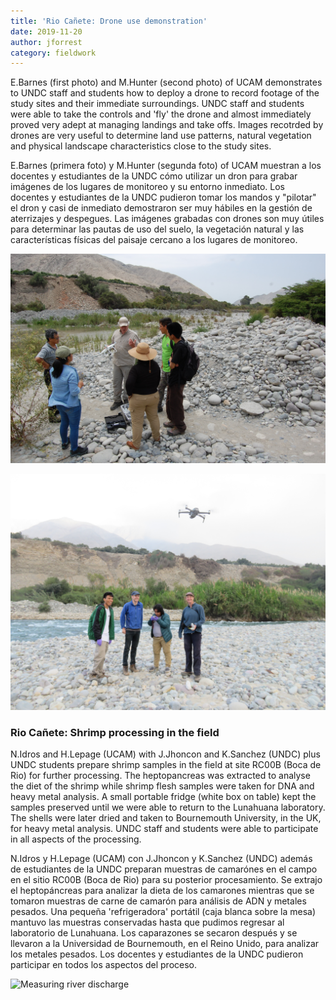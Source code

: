 ```yaml
---
title: 'Rio Cañete: Drone use demonstration'
date: 2019-11-20
author: jforrest
category: fieldwork
---
```



E.Barnes (first photo) and M.Hunter (second photo) of UCAM demonstrates to UNDC staff and students how to deploy a drone to record footage of the study sites and their immediate surroundings. UNDC staff and students were able to take the controls and 'fly' the drone and almost immediately proved very adept at managing landings and take offs. Images recotrded by drones are very useful to determine land use patterns, natural vegetation and physical landscape characteristics close to the study sites.

E.Barnes (primera foto) y M.Hunter (segunda foto) of UCAM muestran a los docentes y estudiantes de la UNDC cómo utilizar un dron para grabar imágenes de los lugares de monitoreo y su entorno inmediato. Los docentes y estudiantes de la UNDC pudieron tomar los mandos y "pilotar" el dron y casi de inmediato demostraron ser muy hábiles en la gestión de aterrizajes y despegues. Las imágenes grabadas con drones son muy útiles para determinar las pautas de uso del suelo, la vegetación natural y las características físicas del paisaje cercano a los lugares de monitoreo.

![Measuring river discharge](/assets/posts/1Droneuse.JPG)

![Measuring river discharge](/assets/posts/1Drone.JPG)



### Rio Cañete: Shrimp processing in the field

N.Idros and H.Lepage (UCAM) with J.Jhoncon and K.Sanchez (UNDC) plus UNDC students prepare shrimp samples in the field at site RC00B (Boca de Rio) for further processing. The heptopancreas was extracted to analyse the diet of the shrimp while shrimp flesh samples were taken for DNA and heavy metal analysis. A small portable fridge (white box on table) kept the samples preserved until we were able to return to the Lunahuana laboratory. The shells were later dried and taken to Bournemouth University, in the UK, for heavy metal analysis. UNDC staff and students were able to participate in all aspects of the processing.

N.Idros y H.Lepage (UCAM) con J.Jhoncon y K.Sanchez (UNDC) además de estudiantes de la UNDC preparan muestras de camarónes en el campo en el sitio RC00B (Boca de Rio) para su posterior procesamiento. Se extrajo el heptopáncreas para analizar la dieta de los camarones mientras que se tomaron muestras de carne de camarón para análisis de ADN y metales pesados. Una pequeña 'refrigeradora' portátil (caja blanca sobre la mesa) mantuvo las muestras conservadas hasta que pudimos regresar al laboratorio de Lunahuana. Los caparazones se secaron después y se llevaron a la Universidad de Bournemouth, en el Reino Unido, para analizar los metales pesados. Los docentes y estudiantes de la UNDC pudieron participar en todos los aspectos del proceso.

![Measuring river discharge](/assets/posts/1Shrimpprocessing.JPG)

